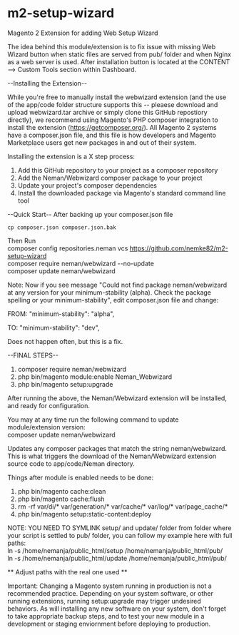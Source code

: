 # m2-setup-wizard
Magento 2 Extension for adding Web Setup Wizard

The idea behind this module/extension is to fix issue with missing Web Wizard button when static files are served from pub/ folder and when Nginx as a web server is used. After installation button is located at the CONTENT --> Custom Tools section within Dashboard.

--Installing the Extension--

While you're free to manually install the webwizard extension (and the use of the app/code folder structure supports this -- pleaese download and upload webwizard.tar archive or simply clone this GitHub repostiory directly), we recommend using Magento's PHP composer integration to install the extension (https://getcomposer.org/). All Magento 2 systems have a composer.json file, and this file is how developers and Magento Marketplace users get new packages in and out of their system.

Installing the extension is a X step process:
1) Add this GitHub repository to your project as a composer repository
2) Add the Neman/Webwizard composer package to your project
3) Update your project's composer dependencies
4) Install the downloaded package via Magento's standard command line tool

--Quick Start--
After backing up your composer.json file
```
cp composer.json composer.json.bak
```

Then Run <BR>
composer config repositories.neman vcs https://github.com/nemke82/m2-setup-wizard <BR>
composer require neman/webwizard --no-update <BR>
composer update neman/webwizard <BR>

Note: Now if you see message "Could not find package neman/webwizard at any version for your minimum-stability (alpha). Check the package spelling or your minimum-stability", edit composer.json file and change:

FROM:
"minimum-stability": "alpha",

TO:
"minimum-stability": "dev",

Does not happen often, but this is a fix.

--FINAL STEPS--
1) composer require neman/webwizard <BR>
2) php bin/magento module:enable Neman_Webwizard <BR>
3) php bin/magento setup:upgrade <BR>

After running the above, the Neman/Webwizard extension will be installed, and ready for configuration.

You may at any time run the following command to update module/extension version: <BR>
composer update neman/webwizard <BR>

Updates any composer packages that match the string neman/webwizard. This is what triggers the download of the Neman/Webwizard extension source code to app/code/Neman directory.

Things after module is enabled needs to be done:
1) php bin/magento cache:clean
2) php bin/magento cache:flush
3) rm -rf var/di/* var/generation/* var/cache/* var/log/* var/page_cache/*
4) php bin/magento setup:static-content:deploy

NOTE: YOU NEED TO SYMLINK setup/ and update/ folder from folder where your script is settled to pub/ folder, you can follow my example here with full paths: <BR>
ln -s /home/nemanja/public_html/setup /home/nemanja/public_html/pub/ <BR>
ln -s /home/nemanja/public_html/update /home/nemanja/public_html/pub/ <BR>

** Adjust paths with the real one used **

Important: Changing a Magento system running in production is not a recommended practice. Depending on your system software, or other running extensions, running setup:upgrade may trigger undesired behaviors. As will installing any new software on your system, don't forget to take appropriate backup steps, and to test your new module in a development or staging enviornment before deploying to production.

